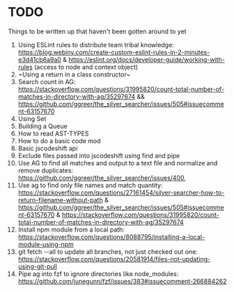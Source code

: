 # TODO
Things to be written up that haven't been gotten around to yet

1. Using ESLint rules to distribute team tribal knowledge: https://blog.webiny.com/create-custom-eslint-rules-in-2-minutes-e3d41cb6a9a0 & https://eslint.org/docs/developer-guide/working-with-rules (access to node and context object)
1. ~Using a return in a class constructor~
1. Search count in AG: https://stackoverflow.com/questions/31995820/count-total-number-of-matches-in-directory-with-ag/35297674 && https://github.com/ggreer/the_silver_searcher/issues/505#issuecomment-63157670
1. Using Set
1. Building a Queue
1. How to read AST-TYPES
1. How to do a basic code mod
1. Basic jscodeshift api
1. Exclude files passed into jscodeshift using find and pipe
1. Use AG to find all matches and output to a text file and normalize and remove duplicates: https://github.com/ggreer/the_silver_searcher/issues/400, 
1. Use ag to find only file names and match quantity: https://stackoverflow.com/questions/27161454/silver-searcher-how-to-return-filename-without-path & https://github.com/ggreer/the_silver_searcher/issues/505#issuecomment-63157670 & https://stackoverflow.com/questions/31995820/count-total-number-of-matches-in-directory-with-ag/35297674
1. Install npm module from a local path: https://stackoverflow.com/questions/8088795/installing-a-local-module-using-npm
1. git fetch --all to update all branches, not just checked out one: https://stackoverflow.com/questions/20581914/files-not-updating-using-git-pull
1. Pipe ag into fzf to ignore directories like node_modules: https://github.com/junegunn/fzf/issues/383#issuecomment-266884262
